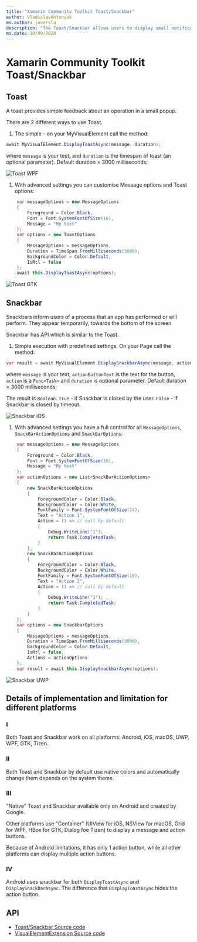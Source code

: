 ```yaml
---
title: "Xamarin Community Toolkit Toast/Snackbar"
author: VladislavAntonyuk
ms.author: joverslu
description: "The Toast/Snackbar allows users to display small notification anchored to any visual element."
ms.date: 10/09/2020
---
```


# Xamarin Community Toolkit Toast/Snackbar

## Toast ##

A toast provides simple feedback about an operation in a small popup.

There are 2 different ways to use Toast.

1. The simple - on your MyVisualElement call the method:
```csharp	
await MyVisualElement.DisplayToastAsync(message, duration);	
```	
where `message` is your text, and `duration` is the timespan of toast (an optional parameter). Default duration = 3000 milliseconds;	

![Toast WPF](toast-snackbar-images/toast1.png)

1. With advanced settings you can customise Message options and Toast options:	
```csharp	
    var messageOptions = new MessageOptions	
    {	
        Foreground = Color.Black,	
        Font = Font.SystemFontOfSize(16),
        Message = "My text"	
    };	
    var options = new ToastOptions	
    {	
        MessageOptions = messageOptions,	
        Duration = TimeSpan.FromMilliseconds(3000),	
        BackgroundColor = Color.Default,	
        IsRtl = false
    };	
    await this.DisplayToastAsync(options);	
```	

![Toast GTK](toast-snackbar-images/toast2.png)

## Snackbar ##

Snackbars inform users of a process that an app has performed or will perform. They appear temporarily, towards the bottom of the screen

Snackbar has API which is similar to the Toast.	

1. Simple execution with predefined settings. On your Page call the method: 	
```csharp	
var result = await MyVisualElement.DisplaySnackbarAsync(message, actionButtonText, action, duration);	
```	
where `message` is your text, `actionButtonText` is the text for the button, `action` is a `Func<Task>` and `duration` is optional parameter. Default duration = 3000 milliseconds;

The result is `Boolean`. `True` - if Snackbar is closed by the user. `False` - if Snackbar is closed by timeout.

![Snackbar iOS](toast-snackbar-images/snackbar1.png)

1. With advanced settings you have a full control for all `MessageOptions`, `SnackBarActionOptions` and `SnackBarOptions`:
```csharp	
    var messageOptions = new MessageOptions	
    {	
        Foreground = Color.Black,	
        Font = Font.SystemFontOfSize(16),
        Message = "My text"	
    };	
    var actionOptions = new List<SnackBarActionOptions>	
    {	
        new SnackBarActionOptions	
        {	
            ForegroundColor = Color.Black,	
            BackgroundColor = Color.White,	
            FontFamily = Font.SystemFontOfSize(14),	
            Text = "Action 1",	
            Action = () => // null by default	
            {	
                Debug.WriteLine("1");	
                return Task.CompletedTask;	
            }	
        },
        new SnackBarActionOptions	
        {	
            ForegroundColor = Color.Black,	
            BackgroundColor = Color.White,	
            FontFamily = Font.SystemFontOfSize(16),
            Text = "Action 2",	
            Action = () => // null by default	
            {	
                Debug.WriteLine("1");	
                return Task.CompletedTask;	
            }	
        }	
    };	
    var options = new SnackbarOptions	
    {	
        MessageOptions = messageOptions,	
        Duration = TimeSpan.FromMilliseconds(3000),
        BackgroundColor = Color.Default,	
        IsRtl = false,	
        Actions = actionOptions	
    };	
    var result = await this.DisplaySnackbarAsync(options);	
```

![Snackbar UWP](toast-snackbar-images/snackbar2.png)

## Details of implementation and limitation for different platforms ##

### I ###
Both Toast and Snackbar work on all platforms: Android, iOS, macOS, UWP, WPF, GTK, Tizen.

### II ###
Both Toast and Snackbar by default use native colors and automatically change them depends on the system theme.

### III ###
"Native" Toast and Snackbar available only on Android and created by Google.

Other platforms use "Container" (UIView for iOS, NSView for macOS, Grid for WPF, HBox for GTK, Dialog foe Tizen) to display a message and action buttons.

Because of Android limitations, it has only 1 action button, while all other platforms can display multiple action buttons.

### IV ###
Android uses snackbar for both `DisplayToastAsync` and `DisplaySnackbarAsync`. The difference that `DisplayToastAsync` hides the action button.

## API

* [Toast/Snackbar Source code](https://github.com/xamarin/XamarinCommunityToolkit/tree/main/src/CommunityToolkit/Xamarin.CommunityToolkit/Views/Snackbar)
* [VisualElementExtension Source code](https://github.com/xamarin/XamarinCommunityToolkit/blob/main/src/CommunityToolkit/Xamarin.CommunityToolkit/Extensions/VisualElement/VisualElementExtension.shared.cs)
